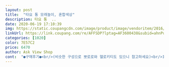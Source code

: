 ```yaml
---
layout: post 
title:  "타요 통 모래놀이, 혼합색상" 
description: 타요 통  ..
date: 2020-06-19 17:10:39 
img: https://static.coupangcdn.com/image/product/image/vendoritem/2016/05/23/3020704923/3c87a912-df2f-4216-95a1-fa6466437399.jpg 
linkUrl: https://link.coupang.com/re/AFFSDP?lptag=AF3600438&subid=ahnPublicAsk&pageKey=15795930&itemId=64752531&vendorItemId=3020704923&traceid=V0-113-0ed293d72a2aa44b 
categories: [1020] 
color: 7E57C2 
price: 6470 
author: Ask View Shop 
cont:  "●구매후기●<br/>(비슷한 구성으로 뽀로로와 헬로키티도 있으니 참고하세요)<br/>1.<br/> 귀여운 타요 캐릭터<br/>14갤 아가라 흙을 뿌리면 안된다는 것도 모르고 서툰 숟가락질? 덕에 여기저기 모래먼지에 자기 얼굴까지 뿌리고 울고불고ㅋㅋ<br/>2.<br/> 가격 대비 풍성한 구성품<br/>3.<br/> 모래놀이 뿐만 아니라 물놀이에도 안성맞춤<br/>​삽과 갈퀴, 타요와 로기 모양 통, 트럭, 돛단배, 물뿌리개,<br/>구성도 크기도 다 똑같고<br/>그거 두가지는 플라스틱 연결되어 있어서<br/>그러다보니 아가는 더욱이 자기 얼굴에 다 뿌려버렸지요ㅎㅎ<br/>그러다보니 장난감 선택할 때 타요 캐릭터가 있다면 반은 먹고 들어가는거죠 ㅎㅎ<br/>그리고 이 모두를 담고 있는 커다란 통까지 저렴한 가격임에도 구성이 아주 알찹니다<br/>그외에는 아가가 만족하니 좋아요.<br/><br/>나올 생각을 안 하네요 ㅎ<br/>너무 힘줘서 세게 모레 파거나 긁으면<br/>놀이터에서 나뭇가지로 심심하게 놀고 있는 아이를 두신 부모님이라면<br/>대신 집에서 목욕할 때도 이 제품으로 재미있게 놀아줄 수 있습니다!!!<br/>돗단배도 똑같아요.<br/><br/>두가지 모레놀이 세트가 거의 비슷한데,<br/>땅바닥 흙 긁는거 ㅋ<br/>매일매일해도 잼있는 모레놀이♡<br/>모레 막파다가 부러질뻔 했어요 ㅋ<br/>모양 찍기가 타요는 타요 버스 모양 두개<br/>바닷가 간다고 미리샀는데 집에서도 잘가지고 놀아요<br/>바스켓 크기도 똑같고<br/>배도 물에 잘 떠요.<br/><br/>빙글빙글 돌아가니 좋아해요.<br/> ㅎ<br/>삽이랑 갈고리? 뭐라고하죠?<br/>삽이랑 갈고리?도 똑같고<br/>아들이 타요에 나오는 모든 캐릭터 이름을 외울 정도로 타요 광팬입니다.<br/><br/>아쉬운건 삽?이 일자로 만들어져 퍼지는게 참 웃겨요<br/>아이들이 모레놀이 죙일해도 잼있나봐요 ㅋ<br/>아이들이 물레방아에 물 부어서<br/>아직 어려서 안좋아 할 줄 알았는데 좋아해요ㅎ<br/>아직은 집에서만 사용하는걸로.<br/>.<br/><br/>암튼 죙일 해도 잼있는 모레놀이♡<br/>애기들 갯벌에서 게 잡아준다고<br/>연결부위가 부러질거 같아서;;<br/>잼있게 잘 놀았어요♡<br/>저도 물레방아가 재미있네요.<br/><br/>저희는 아이들이 셋이라서<br/>정작, 바닷가 모래에선 아직 사용 어려웠네요.<br/><br/>좀 살살 해야해요.<br/><br/>좋은 구매들 하세요<br/>추천 이유!!<br/>코로나 때문에 밖에 나가기 힘들어서 실제 모래에서 갖고 놀게 하는 시점은 언제가 될지 모르겠네요 ㅠㅠ<br/>키티는 키티랑 키티 친구 모양 합이 두개  들어있어요.<br/><br/>키티세트에는 물레방아가 들어있어요.<br/><br/>타요 캐릭터가 있는 이 제품을 구매하여 아이에게 선물해주세요!!<br/>타요세트 하나랑 키티 세트 하나랑 더해서 놀았어요.<br/><br/>타요세트에는 자동차가 들어있고<br/>해변에 가서 모레놀이 재미있게 잘 했어요.<br/><br/>" 
---
```

